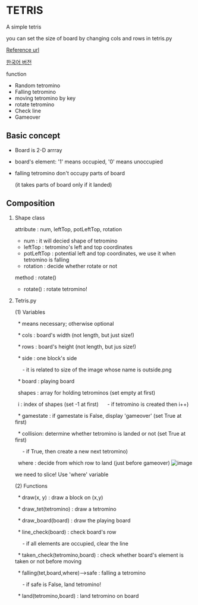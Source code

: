 # TETRIS

A simple tetris

you can set the size of board by changing cols and rows in tetris.py


[Reference url](https://gamedevelopment.tutsplus.com/tutorials/implementing-tetris-collision-detection--gamedev-852)

[한국어 버전](https://m.blog.naver.com/PostView.nhn?blogId=prt1004dms&logNo=221330860116&navType=tl)

function
 - Random tetromino
 - Falling tetromino
 - moving tetromino by key
 - rotate tetromino
 - Check line
 - Gameover
 
## Basic concept

- Board is 2-D arrray
- board's element: '1' means occupied, '0' means unoccupied
- falling tetromino don't occupy parts of board 
 
  (it takes parts of board only if it landed)

## Composition

1. Shape class

    attribute : num, leftTop, potLeftTop, rotation
  
    - num : it will decied shape of tetromino
    - leftTop : tetromino's left and top coordinates
    - potLeftTop : potential left and top coordinates, we use it when tetromino is falling
    - rotation : decide whether rotate or not
    
    method : rotate()
    
    - rotate() : rotate tetromino!
    
    
2. Tetris.py

   (1) Variables
  
      &nbsp; \* means necessary; otherwise optional 
  
      &nbsp; \* cols : board's width (not length, but just size!)
  
      &nbsp; \* rows : board's height (not length, but jus size!)
  
      &nbsp; \* side : one block's side
    
      &nbsp;&nbsp;&nbsp;&nbsp; \- it is related to size of the image whose name is outside.png
  
      &nbsp; \* board : playing board
  
      &nbsp; shapes : array for holding tetrominos (set empty at first)
  
      &nbsp; i : index of shapes (set -1 at first)
      &nbsp;&nbsp;&nbsp;&nbsp; \- if tetromino is created then i++)
  
      &nbsp; \* gamestate : if gamestate is False, display 'gameover' (set True at first)
  
      &nbsp; \* collision: determine whether tetromino is landed or not (set True at first)
      
      &nbsp;&nbsp;&nbsp;&nbsp; \- if True, then create a new next tetromino)
      
      &nbsp; where : decide from which row to land (just before gameover)
      ![image](https://user-images.githubusercontent.com/33515697/43517974-73f15366-95c5-11e8-91f5-91929b2cee82.png)
      
      we need to slice! Use 'where' variable
      
      
   (2) Functions
   
      &nbsp; \* draw(x, y) : draw a block on (x,y)
      
      &nbsp; \* draw_tet(tetromino) : draw a tetromino
      
      &nbsp; \* draw_board(board) : draw the playing board
      
      &nbsp; \* line_check(board) : check board's row 
      
      &nbsp;&nbsp;&nbsp;&nbsp; \- if all elements are occupied, clear the line
      
      &nbsp; \* taken_check(tetromino,board) : check whether board's element is taken or not before moving
      
      &nbsp; \* falling(tet,board,where)-->safe : falling a tetromino
      
      &nbsp;&nbsp;&nbsp;&nbsp; \- if safe is False, land tetromino!
      
      &nbsp; \* land(tetromino,board) : land tetromino on board
      
      
      
      
    
  
  


